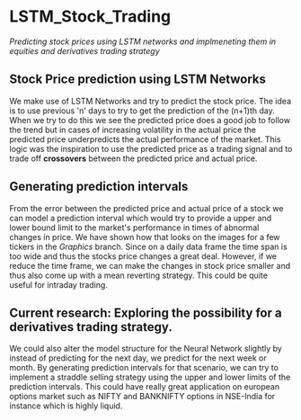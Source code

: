 # LSTM_Stock_Trading
*Predicting stock prices using LSTM networks and implmeneting them in equities and derivatives trading strategy* <br />
## Stock Price prediction using LSTM Networks
We make use of LSTM Networks and try to predict the stock price. The idea is to use previous 'n' days to try to get the prediction of the (n+1)th day. When we try to do this we see the predicted price does a good job to follow the trend but in cases of increasing volatility in the actual price the predicted price underpredicts the actual performance of the market. This logic was the inspiration to use the predicted price as a trading signal and to trade off **crossovers** between the predicted price and actual price. <br />
## Generating prediction intervals
From the error between the predicted price and actual price of a stock we can model a prediction interval which would try to provide a upper and lower bound limit to the market's performance in times of abnormal changes in price. We have shown how that looks on the images for a few tickers in the *Graphics* branch. Since on a daily data frame the time span is too wide and thus the stocks price changes a great deal. However, if we reduce the time frame, we can make the changes in stock price smaller and thus also come up with a mean reverting strategy. This could be quite useful for intraday trading. <br />
## Current research: Exploring the possibility for a derivatives trading strategy.
We could also alter the model structure for the Neural Network slightly by instead of predicting for the next day, we predict for the next week or month. By generating prediction intervals for that scenario, we can try to implement a straddle selling strategy using the upper and lower limits of the prediction intervals. This could have really great application on european options market such as NIFTY and BANKNIFTY options in NSE-India for instance which is highly liquid.
